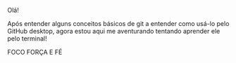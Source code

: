 Olá!

Após entender alguns conceitos básicos de git a entender como usá-lo pelo GitHub desktop, agora estou aqui me aventurando tentando aprender ele pelo terminal!

FOCO FORÇA E FÉ
